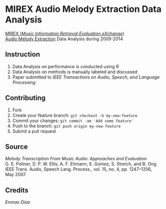 # MIREX Audio Melody Extraction Data Analysis

[MIREX (*Music Information Retrieval Evaluation eXchange*)](http://www.music-ir.org/mirex/wiki/MIREX_HOME)  
[Audio Melody Extraction](http://www.music-ir.org/mirex/wiki/2015:Audio_Melody_Extraction) Data Analysis during 2009-2014


 
## Instruction

1. Data Analysis on performance is conducted using R 
2. Data Analysis on methods is manually labeled and discussed
3. Paper submitted to *IEEE Transactions on Audio, Speech, and Language Processing*


## Contributing

1. Fork
2. Create your feature branch: `git checkout -b my-new-feature`
3. Commit your changes: `git commit -am 'Add some feature'`
4. Push to the branch: `git push origin my-new-feature`
5. Submit a pull request

## Source

*Melody Transcription From Music Audio: Approaches and Evaluation*  
G. E. Poliner, D. P. W. Ellis, A. F. Ehmann, E. Gomez, S. Streich, and B. Ong  
IEEE Trans. Audio, Speech Lang. Process., vol. 15, no. 4, pp. 1247–1256, May 2007.

## Credits

*Enmao Diao*

